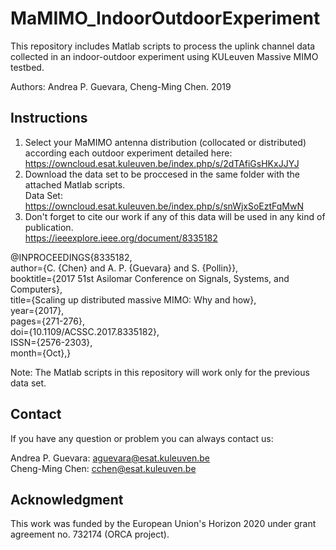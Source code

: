 # MaMIMO_IndoorOutdoorExperiment
This repository includes Matlab scripts to process the uplink channel data collected in an indoor-outdoor experiment using KULeuven Massive MIMO testbed.

Authors: Andrea P. Guevara, Cheng-Ming Chen. 2019

## Instructions

1. Select your MaMIMO antenna distribution (collocated or distributed) according each outdoor experiment detailed here: https://owncloud.esat.kuleuven.be/index.php/s/2dTAfiGsHKxJJYJ
2. Download the data set to be proccesed in the same folder with the attached Matlab scripts. <br>
Data Set: https://owncloud.esat.kuleuven.be/index.php/s/snWjxSoEztFqMwN  <br>
3. Don't forget to cite our work if any of this data will be used in any kind of publication. <br>
https://ieeexplore.ieee.org/document/8335182  <br>

@INPROCEEDINGS{8335182, <br>
author={C. {Chen} and A. P. {Guevara} and S. {Pollin}}, <br>
booktitle={2017 51st Asilomar Conference on Signals, Systems, and Computers}, <br>
title={Scaling up distributed massive MIMO: Why and how}, <br>
year={2017}, <br>
pages={271-276}, <br>
doi={10.1109/ACSSC.2017.8335182}, <br>
ISSN={2576-2303}, <br>
month={Oct},} <br>

Note: The Matlab scripts in this repository will work only for the previous data set.

## Contact
If you have any question or problem you can always contact us: <br>

Andrea P. Guevara: aguevara@esat.kuleuven.be <br>
Cheng-Ming Chen: cchen@esat.kuleuven.be


## Acknowledgment

This work was funded by the European Union's Horizon 2020 under grant agreement no. 732174 (ORCA project).
